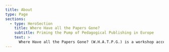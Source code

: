 ```yaml
---
title: About
type: Page
sections:
  - type: HeroSection
    title: Where Have all the Papers Gone?
    subtitle: Priming the Pump of Pedagogical Publishing in Europe
    text: >
      Where Have all the Papers Gone? (W.H.A.T.P.G.) is a workshop accepted for CEP 2025. The details of the paper will be published here
---
```

